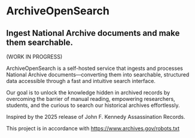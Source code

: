 # ArchiveOpenSearch
## Ingest National Archive documents and make them searchable.
(WORK IN PROGRESS)

ArchiveOpenSearch is a self-hosted service that ingests and processes National Archive documents—converting them into searchable, structured data accessible through a fast and intuitive search interface.

Our goal is to unlock the knowledge hidden in archived records by overcoming the barrier of manual reading, empowering researchers, students, and the curious to search our historical archives effortlessly.

Inspired by the 2025 release of John F. Kennedy Assassination Records.

This project is in accordance with https://www.archives.gov/robots.txt
